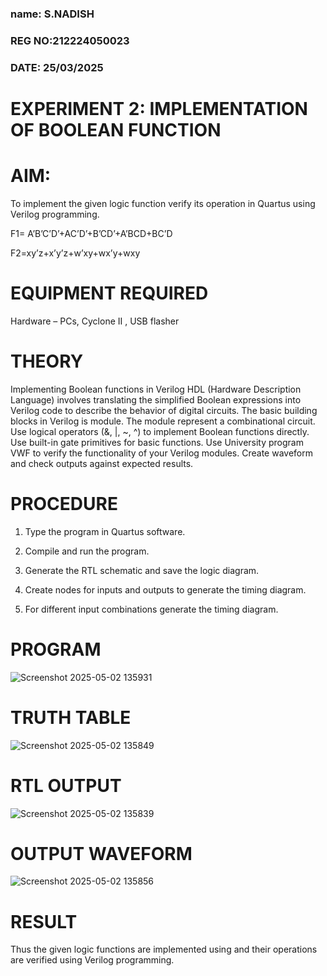 ### name: S.NADISH
### REG NO:212224050023
### DATE: 25/03/2025 
# EXPERIMENT 2: IMPLEMENTATION OF BOOLEAN FUNCTION 
# AIM:

To implement the given logic function verify its operation in Quartus using Verilog programming.

F1= A’B’C’D’+AC’D’+B’CD’+A’BCD+BC’D 

F2=xy’z+x’y’z+w’xy+wx’y+wxy

# EQUIPMENT REQUIRED

Hardware – PCs, Cyclone II , USB flasher

# THEORY
Implementing Boolean functions in Verilog HDL (Hardware Description Language) involves translating the simplified Boolean expressions into Verilog code to describe the behavior of digital circuits. The basic building blocks in Verilog is module. The module represent a combinational circuit. Use logical operators (&, |, ~, ^) to implement Boolean functions directly. Use built-in gate primitives for basic functions. Use University program VWF to verify the functionality of your Verilog modules. Create waveform and check outputs against expected results.

# PROCEDURE

1.	Type the program in Quartus software.

2.	Compile and run the program.

3.	Generate the RTL schematic and save the logic diagram.

4.	Create nodes for inputs and outputs to generate the timing diagram.

5.	For different input combinations generate the timing diagram.


# PROGRAM
![Screenshot 2025-05-02 135931](https://github.com/user-attachments/assets/fcfc804c-808c-4645-9f0b-1e56a873aacf)


# TRUTH TABLE
![Screenshot 2025-05-02 135849](https://github.com/user-attachments/assets/1362a27b-7706-4881-8307-b7a0cb739b27)


# RTL OUTPUT
![Screenshot 2025-05-02 135839](https://github.com/user-attachments/assets/54a8ab8a-7fb1-4dfe-bd6d-2e14d4b7d0ff)

# OUTPUT WAVEFORM
![Screenshot 2025-05-02 135856](https://github.com/user-attachments/assets/27fc7cf1-d9e9-4df5-9db3-614f2b487cba)


# RESULT

Thus the given logic functions are implemented using and their operations are verified using Verilog programming.
